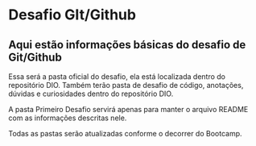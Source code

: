 # Desafio GIt/Github

## Aqui estão informações básicas do desafio de Git/Github

Essa será a pasta oficial do desafio, ela está localizada dentro do repositório DIO.
Também terão pasta de desafio de código, anotações, dúvidas e curiosidades dentro do repositório DIO.

A pasta Primeiro Desafio servirá apenas para manter o arquivo README com as informações descritas nele.

Todas as pastas serão atualizadas conforme o decorrer do Bootcamp.
